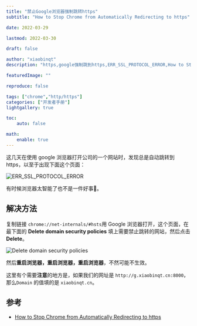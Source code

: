 ```yaml
---
title: "禁止Google浏览器强制跳转https"
subtitle: "How to Stop Chrome from Automatically Redirecting to https"

date: 2022-03-29

lastmod: 2022-03-30

draft: false

author: "xiaobinqt"
description: "https,google强制跳到https,ERR_SSL_PROTOCOL_ERROR,How to Stop Chrome from Automatically Redirecting to https"

featuredImage: ""

reproduce: false

tags: ["chrome","http/https"]
categories: ["开发者手册"]
lightgallery: true

toc:
    auto: false

math:
    enable: true
---
```


这几天在使用 google 浏览器打开公司的一个网站时，发现总是自动跳转到 https，以至于出现下面这个页面：

![ERR_SSL_PROTOCOL_ERROR](https://cdn.xiaobinqt.cn/xiaobinqt.io/20220330/3bc5e2df037f497fb589a7927540f8f5.png?imageView2/0/q/75|watermark/2/text/eGlhb2JpbnF0/font/dmlqYXlh/fontsize/1000/fill/IzVDNUI1Qg==/dissolve/52/gravity/SouthEast/dx/15/dy/15 'ERR_SSL_PROTOCOL_ERROR')

有时候浏览器太智能了也不是一件好事:rofl:。

## 解决方法

复制链接 `chrome://net-internals/#hsts`用 Google 浏览器打开，这个页面，在最下面的 **Delete domain security policies**
填上需要禁止跳转的网站，然后点击**Delete**。

![Delete domain security policies](https://cdn.xiaobinqt.cn/xiaobinqt.io/20220330/1dfabae20c7d4e3fb31303c1f99334fa.png?imageView2/0/q/75|watermark/2/text/eGlhb2JpbnF0/font/dmlqYXlh/fontsize/1000/fill/IzVDNUI1Qg==/dissolve/52/gravity/SouthEast/dx/15/dy/15 'Delete domain security policies')

然后**重启浏览器，重启浏览器，重启浏览器**，不然可能不生效。

这里有个需要**注意**的地方是，如果我们的网址是 `http://g.xiaobinqt.cn:8000`，那么`Domain` 的值填的是 `xiaobinqt.cn`。

## 参考

+ [How to Stop Chrome from Automatically Redirecting to https](https://howchoo.com/chrome/stop-chrome-from-automatically-redirecting-https)
